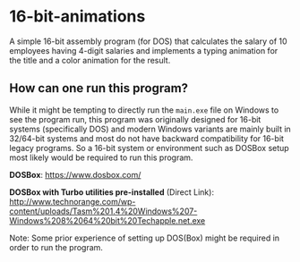 # 16-bit-animations

A simple 16-bit assembly program (for DOS) that calculates the salary of 10 employees having 4-digit salaries and implements a typing animation for the title and a color animation for the result.

## How can one run this program?

While it might be tempting to directly run the `main.exe` file on Windows to see the program run, this program was originally designed for 16-bit systems (specifically DOS) and modern Windows variants are mainly built in 32/64-bit systems and most do not have backward compatibility for 16-bit legacy programs. So a 16-bit system or environment such as DOSBox setup most likely would be required to run this program.

**DOSBox**: https://www.dosbox.com/

**DOSBox with Turbo utilities pre-installed** (Direct Link): http://www.technorange.com/wp-content/uploads/Tasm%201.4%20Windows%207-Windows%208%2064%20bit%20Techapple.net.exe

Note: Some prior experience of setting up DOS(Box) might be required in order to run the program.
